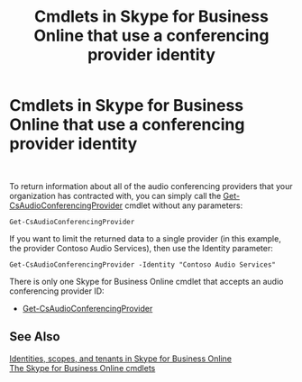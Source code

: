 ﻿---
title: Cmdlets in Skype for Business Online that use a conferencing provider identity
TOCTitle: Cmdlets that use a conferencing provider identity
ms:assetid: be5621b6-ec11-4b12-83ec-075af269ca6a
ms:mtpsurl: https://technet.microsoft.com/en-us/library/Dn362841(v=OCS.15)
ms:contentKeyID: 56558858
ms.date: 05/04/2015
mtps_version: v=OCS.15
---

# Cmdlets in Skype for Business Online that use a conferencing provider identity

 


To return information about all of the audio conferencing providers that your organization has contracted with, you can simply call the [Get-CsAudioConferencingProvider](https://technet.microsoft.com/en-us/library/jj994030\(v=ocs.15\)) cmdlet without any parameters:

    Get-CsAudioConferencingProvider

If you want to limit the returned data to a single provider (in this example, the provider Contoso Audio Services), then use the Identity parameter:

    Get-CsAudioConferencingProvider -Identity "Contoso Audio Services"

There is only one Skype for Business Online cmdlet that accepts an audio conferencing provider ID:

  - [Get-CsAudioConferencingProvider](https://technet.microsoft.com/en-us/library/jj994030\(v=ocs.15\))

## See Also


[Identities, scopes, and tenants in Skype for Business Online](identities-scopes-and-tenants-in-skype-for-business-online.md)  
[The Skype for Business Online cmdlets](https://technet.microsoft.com/en-us/library/dn362817\(v=ocs.15\))

